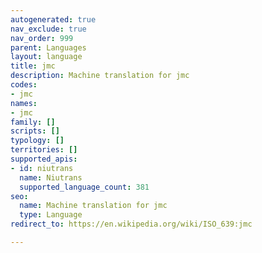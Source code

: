 ```yaml
---
autogenerated: true
nav_exclude: true
nav_order: 999
parent: Languages
layout: language
title: jmc
description: Machine translation for jmc
codes:
- jmc
names:
- jmc
family: []
scripts: []
typology: []
territories: []
supported_apis:
- id: niutrans
  name: Niutrans
  supported_language_count: 381
seo:
  name: Machine translation for jmc
  type: Language
redirect_to: https://en.wikipedia.org/wiki/ISO_639:jmc

---
```


